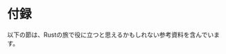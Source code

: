 <!-- # Appendix -->

# 付録

<!-- The following sections contain reference material you may find useful in your -->
<!-- Rust journey. -->

以下の節は、Rustの旅で役に立つと思えるかもしれない参考資料を含んでいます。
